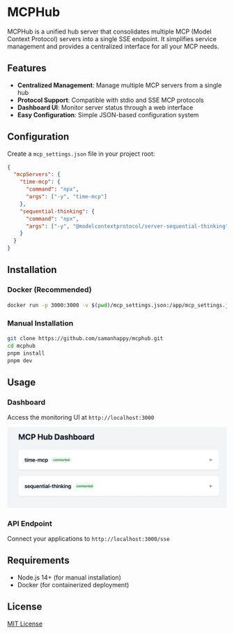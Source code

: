 # MCPHub

MCPHub is a unified hub server that consolidates multiple MCP (Model Context Protocol) servers into a single SSE endpoint. It simplifies service management and provides a centralized interface for all your MCP needs.

## Features

- **Centralized Management**: Manage multiple MCP servers from a single hub
- **Protocol Support**: Compatible with stdio and SSE MCP protocols
- **Dashboard UI**: Monitor server status through a web interface
- **Easy Configuration**: Simple JSON-based configuration system

## Configuration

Create a `mcp_settings.json` file in your project root:

```json
{
  "mcpServers": {
    "time-mcp": {
      "command": "npx",
      "args": ["-y", "time-mcp"]
    },
    "sequential-thinking": {
      "command": "npx",
      "args": ["-y", "@modelcontextprotocol/server-sequential-thinking"]
    }
  }
}
```

## Installation

### Docker (Recommended)

```bash
docker run -p 3000:3000 -v $(pwd)/mcp_settings.json:/app/mcp_settings.json samanhappy/mcphub
```

### Manual Installation

```bash
git clone https://github.com/samanhappy/mcphub.git
cd mcphub
pnpm install
pnpm dev
```

## Usage

### Dashboard
Access the monitoring UI at `http://localhost:3000`

![Dashboard Preview](assets/dashboard.png)

### API Endpoint 
Connect your applications to `http://localhost:3000/sse`


## Requirements

- Node.js 14+ (for manual installation)
- Docker (for containerized deployment)

## License

[MIT License](LICENSE)
